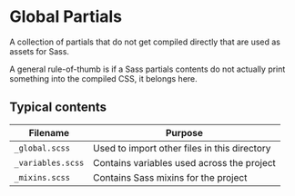 # Global Partials

A collection of partials that do not get compiled directly
that are used as assets for Sass.

A general rule-of-thumb is if a Sass partials contents do not actually print
something into the compiled CSS, it belongs here.

## Typical contents

Filename          | Purpose  
----------------- | ---------------------------------------------
`_global.scss`    | Used to import other files in this directory
`_variables.scss` | Contains variables used across the project
`_mixins.scss`    | Contains Sass mixins for the project

